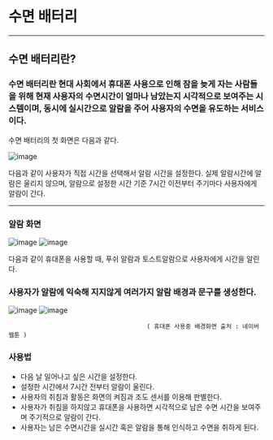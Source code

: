# 수면 배터리

-----
## 수면 배터리란?
### 수면 배터리란 현대 사회에서 휴대폰 사용으로 인해 잠을 늦게 자는 사람들을 위해 현재 사용자의 수면시간이 얼마나 남았는지 시각적으로 보여주는 시스템이며, 동시에 실시간으로 알람을  주어 사용자의 수면을 유도하는 서비스이다.

수면 배터리의 첫 화면은 다음과 같다.

![image](https://user-images.githubusercontent.com/49151220/175643281-44444191-9ada-4e21-8e01-10d7e8e863d2.png)


다음과 같이 사용자가 직접 시간을 선택해서 알람 시간을 설정한다. 실제 알람시간에 알람은 울리지 않으며, 알람으로 설정한 시간 기준 7시간 이전부터 주기마다 사용자에게 알람이 간다.

-------

### 알람 화면

![image](https://user-images.githubusercontent.com/49151220/175644146-514829bd-02eb-40ed-90a0-7c51ed1d298f.png)
![image](https://user-images.githubusercontent.com/49151220/175644176-bb08b43a-e832-4635-95e1-bb2c25347e9a.png)



다음과 같이 휴대폰을 사용할 때, 푸쉬 알람과 토스트알람으로 사용자에게 시간을 알린다.


### 사용자가 알람에 익숙해 지지않게 여러가지 알람 배경과 문구를 생성한다.

![image](https://user-images.githubusercontent.com/49151220/175643917-64a898bd-e4f4-43e7-a8b3-d23db9eea378.png)
![image](https://user-images.githubusercontent.com/49151220/175644216-5cf55499-290b-4657-b774-db94c0217063.png)

                                          ( 휴대폰 사용중 배경화면 출처 : 네이버 웹툰 )


### 사용법

* 다음 날 일어나고 싶은 시간을 설정한다.
* 설정한 시간에서 7시간 전부터 알람이 울린다.
* 사용자의 취침과 활동은 화면의 켜짐과 조도 센서를 이용해 판별한다.
* 사용자가 취침을 하지않고 휴대폰을 사용하면 시각적으로 남은 수면 시간을 보여주며 주기적으로 알람이 간다.
* 사용자는 남은 수면시간을 실시간 혹은 알람을 통해 인식하고 수면을 취하게 된다.

